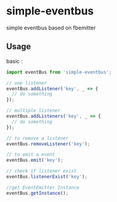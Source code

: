 # simple-eventbus
simple eventbus based on fbemitter

## Usage

basic :

```javascript
import eventBus from 'simple-eventbus';

// one listener
eventBus.addListener('key', _ => {
  // do something
});

// multiple listener
eventBus.addListeners('key', _ => {
  // do something
});

// to remove a listener
eventBus.removeListener('key');

// to emit a event
eventBus.emit('key');

// check if listener exist
eventBus.listenerExist('key');

//get EventEmitter Instance
eventBus.getInstance();
```
